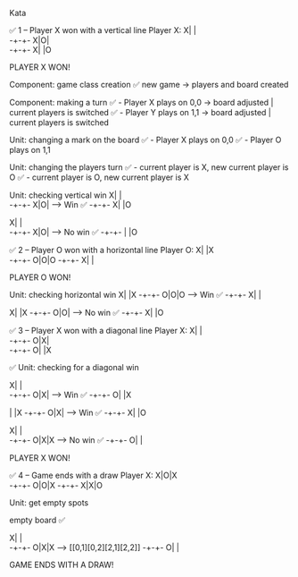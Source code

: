 Kata

✅ 1 – Player X won with a vertical line 
Player X: 
X| |  
-+-+- 
X|O|  
-+-+- 
X| |O 
 
PLAYER X WON! 

Component: game class creation
✅ new game -> players and board created

Component: making a turn
✅ - Player X plays on 0,0 -> board adjusted | current players is switched
✅ - Player Y plays on 1,1 -> board adjusted | current players is switched

Unit: changing a mark on the board
✅ - Player X plays on 0,0
✅ - Player O plays on 1,1

Unit: changing the players turn
✅ - current player is X, new current player is O
✅ - current player is O, new current player is X

Unit: checking vertical win
X| |  
-+-+- 
X|O|   --> Win ✅
-+-+- 
X| |O 

X| |  
-+-+- 
X|O|   --> No win ✅
-+-+- 
 | |O 
 
✅ 2 – Player O won with a horizontal line 
Player O: 
X| |X  
-+-+- 
O|O|O 
-+-+- 
X| | 
 
PLAYER O WON! 

Unit: checking horizontal win
X| |X
-+-+-
O|O|O --> Win ✅
-+-+-
X| | 

X| |X
-+-+-
O|O| --> No win ✅
-+-+-
X| |O 
 
✅ 3 – Player X won with a diagonal line 
Player X: 
X| |  
-+-+- 
O|X|  
-+-+- 
O| |X 

✅ Unit: checking for a diagonal win

X| |  
-+-+- 
O|X|   --> Win ✅
-+-+- 
O| |X 

 | |X 
-+-+- 
O|X|   --> Win ✅
-+-+- 
X| |O 

X| |  
-+-+- 
O|X|X  --> No win ✅
-+-+- 
O| | 
 
PLAYER X WON! 
 
✅ 4 – Game ends with a draw 
Player X: 
X|O|X  
-+-+- 
O|O|X 
-+-+- 
X|X|O 

Unit: get empty spots

empty board ✅

X| |  
-+-+- 
O|X|X  --> [[0,1][0,2][2,1][2,2]] 
-+-+- 
O| | 
 
GAME ENDS WITH A DRAW! 